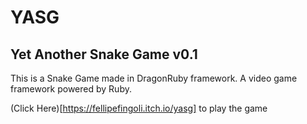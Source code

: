 # YASG

## Yet Another Snake Game v0.1

This is a Snake Game made in DragonRuby framework. A video game framework powered by Ruby.

(Click Here)[https://fellipefingoli.itch.io/yasg] to play the game
